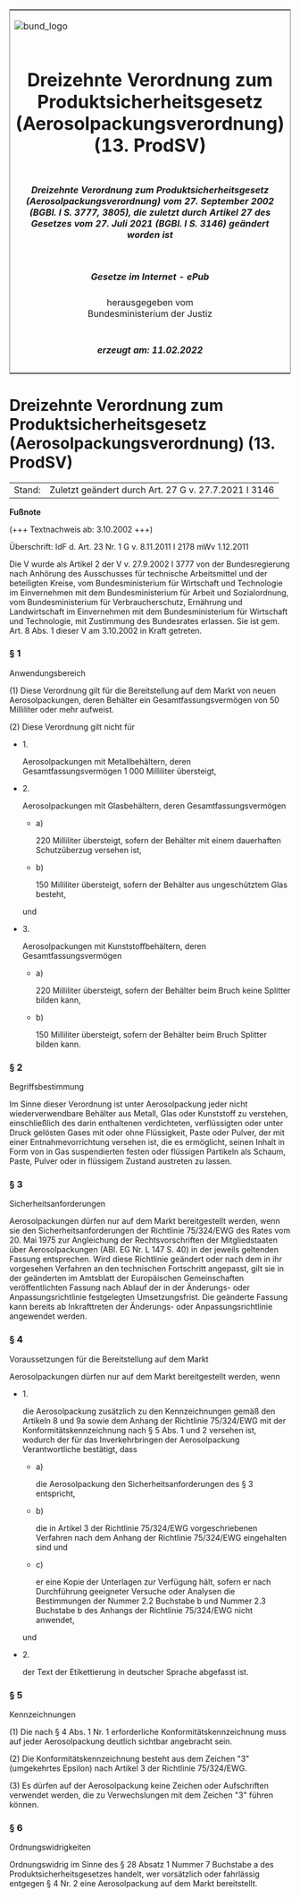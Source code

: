 <span id="DECKBLATT.html"></span>

<table border="0" frame="border" width="100%">

<tr valign="top">

<td align="left">

![bund\_logo](BfJ_2021_Web_de_de.gif)

</td>

<td align="right">

 

</td>

</tr>

<tr align="center" valign="middle">

<td colspan="2">

# Dreizehnte Verordnung zum Produktsicherheitsgesetz (Aerosolpackungsverordnung) (13. ProdSV)

</td>

</tr>

<tr align="center" valign="middle">

<td colspan="2">

##### Dreizehnte Verordnung zum Produktsicherheitsgesetz (Aerosolpackungsverordnung) vom 27. September 2002 (BGBl. I S. 3777, 3805), die zuletzt durch Artikel 27 des Gesetzes vom 27. Juli 2021 (BGBl. I S. 3146) geändert worden ist

</td>

</tr>

<tr align="center" valign="middle">

<td colspan="2">

  
  

##### Gesetze im Internet - ePub  
  
herausgegeben vom  
Bundesministerium der Justiz

</td>

</tr>

<tr align="center" valign="bottom">

<td colspan="2">

  
  

##### erzeugt am: 11.02.2022

</td>

</tr>

</table>

<span id="BJNR380500002.html"></span>

# Dreizehnte Verordnung zum Produktsicherheitsgesetz (Aerosolpackungsverordnung) (13. ProdSV)

<div>

<div class="jnhtml">

|        |                                                      |
| ------ | ---------------------------------------------------- |
| Stand: | Zuletzt geändert durch Art. 27 G v. 27.7.2021 I 3146 |

</div>

</div>

<div>

  
**Fußnote**

<div class="jnhtml">

<div>

<div class="jurAbsatz">

(+++ Textnachweis ab: 3.10.2002 +++)

</div>

<div class="jurAbsatz">

  
Überschrift: IdF d. Art. 23 Nr. 1 G v. 8.11.2011 I 2178 mWv 1.12.2011

</div>

<div class="jurAbsatz">

  
Die V wurde als Artikel 2 der V v. 27.9.2002 I 3777 von der
Bundesregierung nach Anhörung des Ausschusses für technische
Arbeitsmittel und der beteiligten Kreise, vom Bundesministerium für
Wirtschaft und Technologie im Einvernehmen mit dem Bundesministerium für
Arbeit und Sozialordnung, vom Bundesministerium für Verbraucherschutz,
Ernährung und Landwirtschaft im Einvernehmen mit dem Bundesministerium
für Wirtschaft und Technologie, mit Zustimmung des Bundesrates
erlassen. Sie ist gem. Art. 8 Abs. 1 dieser V am 3.10.2002 in Kraft
getreten.

</div>

</div>

</div>

</div>

<span id="BJNR380500002BJNE000102308.html"></span>

### § 1  
Anwendungsbereich

<div>

<div class="jnhtml">

<div>

<div class="jurAbsatz">

(1) Diese Verordnung gilt für die Bereitstellung auf dem Markt von neuen
Aerosolpackungen, deren Behälter ein Gesamtfassungsvermögen von 50
Milliliter oder mehr aufweist.

</div>

<div class="jurAbsatz">

(2) Diese Verordnung gilt nicht für

  - 1\.
    
    <div style="">
    
    Aerosolpackungen mit Metallbehältern, deren Gesamtfassungsvermögen
    1 000 Milliliter übersteigt,
    
    </div>

  - 2\.
    
    <div style="">
    
    Aerosolpackungen mit Glasbehältern, deren Gesamtfassungsvermögen
    
      - a)
        
        <div style="">
        
        220 Milliliter übersteigt, sofern der Behälter mit einem
        dauerhaften Schutzüberzug versehen ist,
        
        </div>
    
      - b)
        
        <div style="">
        
        150 Milliliter übersteigt, sofern der Behälter aus ungeschütztem
        Glas besteht,
        
        </div>
    
    </div>
    
    <div style="">
    
    und
    
    </div>

  - 3\.
    
    <div style="">
    
    Aerosolpackungen mit Kunststoffbehältern, deren
    Gesamtfassungsvermögen
    
      - a)
        
        <div style="">
        
        220 Milliliter übersteigt, sofern der Behälter beim Bruch keine
        Splitter bilden kann,
        
        </div>
    
      - b)
        
        <div style="">
        
        150 Milliliter übersteigt, sofern der Behälter beim Bruch
        Splitter bilden kann.
        
        </div>
    
    </div>

</div>

</div>

</div>

</div>

<span id="BJNR380500002BJNE000200000.html"></span>

### § 2  
Begriffsbestimmung

<div>

<div class="jnhtml">

<div>

<div class="jurAbsatz">

Im Sinne dieser Verordnung ist unter Aerosolpackung jeder nicht
wiederverwendbare Behälter aus Metall, Glas oder Kunststoff zu
verstehen, einschließlich des darin enthaltenen verdichteten,
verflüssigten oder unter Druck gelösten Gases mit oder ohne
Flüssigkeit, Paste oder Pulver, der mit einer Entnahmevorrichtung
versehen ist, die es ermöglicht, seinen Inhalt in Form von in Gas
suspendierten festen oder flüssigen Partikeln als Schaum, Paste, Pulver
oder in flüssigem Zustand austreten zu lassen.

</div>

</div>

</div>

</div>

<span id="BJNR380500002BJNE000301308.html"></span>

### § 3  
Sicherheitsanforderungen

<div>

<div class="jnhtml">

<div>

<div class="jurAbsatz">

Aerosolpackungen dürfen nur auf dem Markt bereitgestellt werden, wenn
sie den Sicherheitsanforderungen der Richtlinie 75/324/EWG des Rates vom
20. Mai 1975 zur Angleichung der Rechtsvorschriften der Mitgliedstaaten
über Aerosolpackungen (ABl. EG Nr. L 147 S. 40) in der jeweils
geltenden Fassung entsprechen. Wird diese Richtlinie geändert oder nach
dem in ihr vorgesehen Verfahren an den technischen Fortschritt
angepasst, gilt sie in der geänderten im Amtsblatt der Europäischen
Gemeinschaften veröffentlichten Fassung nach Ablauf der in der
Änderungs- oder Anpassungsrichtlinie festgelegten Umsetzungsfrist. Die
geänderte Fassung kann bereits ab Inkrafttreten der Änderungs- oder
Anpassungsrichtlinie angewendet werden.

</div>

</div>

</div>

</div>

<span id="BJNR380500002BJNE000401308.html"></span>

### § 4  
Voraussetzungen für die Bereitstellung auf dem Markt

<div>

<div class="jnhtml">

<div>

<div class="jurAbsatz">

Aerosolpackungen dürfen nur auf dem Markt bereitgestellt werden, wenn

  - 1\.
    
    <div style="">
    
    die Aerosolpackung zusätzlich zu den Kennzeichnungen gemäß den
    Artikeln 8 und 9a sowie dem Anhang der Richtlinie 75/324/EWG mit der
    Konformitätskennzeichnung nach § 5 Abs. 1 und 2 versehen ist,
    wodurch der für das Inverkehrbringen der Aerosolpackung
    Verantwortliche bestätigt, dass
    
      - a)
        
        <div style="">
        
        die Aerosolpackung den Sicherheitsanforderungen des § 3
        entspricht,
        
        </div>
    
      - b)
        
        <div style="">
        
        die in Artikel 3 der Richtlinie 75/324/EWG vorgeschriebenen
        Verfahren nach dem Anhang der Richtlinie 75/324/EWG eingehalten
        sind und
        
        </div>
    
      - c)
        
        <div style="">
        
        er eine Kopie der Unterlagen zur Verfügung hält, sofern er nach
        Durchführung geeigneter Versuche oder Analysen die Bestimmungen
        der Nummer 2.2 Buchstabe b und Nummer 2.3 Buchstabe b des
        Anhangs der Richtlinie 75/324/EWG nicht anwendet,
        
        </div>
    
    </div>
    
    <div style="">
    
    und
    
    </div>

  - 2\.
    
    <div style="">
    
    der Text der Etikettierung in deutscher Sprache abgefasst ist.
    
    </div>

</div>

</div>

</div>

</div>

<span id="BJNR380500002BJNE000500000.html"></span>

### § 5  
Kennzeichnungen

<div>

<div class="jnhtml">

<div>

<div class="jurAbsatz">

(1) Die nach § 4 Abs. 1 Nr. 1 erforderliche Konformitätskennzeichnung
muss auf jeder Aerosolpackung deutlich sichtbar angebracht sein.

</div>

<div class="jurAbsatz">

(2) Die Konformitätskennzeichnung besteht aus dem Zeichen "3"
(umgekehrtes Epsilon) nach Artikel 3 der Richtlinie 75/324/EWG.

</div>

<div class="jurAbsatz">

(3) Es dürfen auf der Aerosolpackung keine Zeichen oder Aufschriften
verwendet werden, die zu Verwechslungen mit dem Zeichen "3" führen
können.

</div>

</div>

</div>

</div>

<span id="BJNR380500002BJNE000603126.html"></span>

### § 6  
Ordnungswidrigkeiten

<div>

<div class="jnhtml">

<div>

<div class="jurAbsatz">

Ordnungswidrig im Sinne des § 28 Absatz 1 Nummer 7 Buchstabe a des
Produktsicherheitsgesetzes handelt, wer vorsätzlich oder fahrlässig
entgegen § 4 Nr. 2 eine Aerosolpackung auf dem Markt bereitstellt.

</div>

</div>

</div>

</div>
